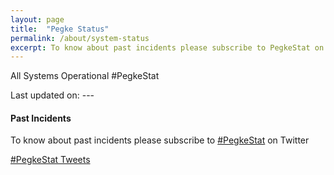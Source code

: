 ```yaml
---
layout: page
title:  "Pegke Status"
permalink: /about/system-status
excerpt: To know about past incidents please subscribe to PegkeStat on Twitter
---
```


<div class="ui grid stackable">
  <div class="column ten wide">
    <div class="ui icon success big message">
      <i class="checkmark box icon large monitor only"></i>
      <div class="content">
        <div class="header">All Systems Operational #PegkeStat</div>
        <p>Last updated on: <span id="lstmod">---</span> </p>
      </div>
    </div>
    <div class="ui divider hidden"></div>
    <div id="pegkestat" class="ui loading segment basic"></div>
    <div class="ui divider hidden"></div>
    <div class="ui divider hidden"></div>
    <h4>Past Incidents</h4>
    <p>
      To know about past incidents please subscribe to <a href="https://twitter.com/hashtag/PegkeStat">#PegkeStat</a> on Twitter
    </p>
  </div>
  <div class="column six wide">
    <a class="twitter-timeline" data-dnt="true" href="https://twitter.com/hashtag/PegkeStat" data-widget-id="682961542715813888">#PegkeStat Tweets</a> <script>!function(d,s,id){var js,fjs=d.getElementsByTagName(s)[0],p=/^http:/.test(d.location)?'http':'https';if(!d.getElementById(id)){js=d.createElement(s);js.id=id;js.src=p+"://platform.twitter.com/widgets.js";fjs.parentNode.insertBefore(js,fjs);}}(document,"script","twitter-wjs");</script>
  </div>
</div>
